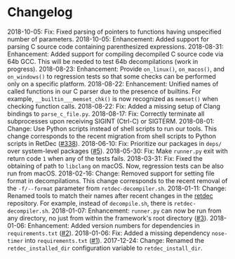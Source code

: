 # Changelog

2018-10-05: Fix: Fixed parsing of pointers to functions having unspecified number of parameters.
2018-10-05: Enhancement: Added support for parsing C source code containing parenthesized expressions.
2018-08-31: Enhancement: Added support for compiling decompiled C source code via 64b GCC. This will be needed to test 64b decompilations (work in progress).
2018-08-23: Enhancement: Provide `on_linux()`, `on_macos()`, and `on_windows()` to regression tests so that some checks can be performed only on a specific platform.
2018-08-22: Enhancement: Unified names of called functions in our C parser due to the presence of builtins. For example, `__builtin___memset_chk()` is now recognized as `memset()` when checking function calls.
2018-08-22: Fix: Added a missing setup of Clang bindings to `parse_c_file.py`.
2018-08-17: Fix: Correctly terminate all subprocesses upon receiving SIGINT (Ctrl-C) or SIGTERM.
2018-08-01: Change: Use Python scripts instead of shell scripts to run our tools. This change corresponds to the recent migration from shell scripts to Python scripts in RetDec ([#338](https://github.com/avast-tl/retdec/pull/338)).
2018-06-10: Fix: Prioritize our packages in `deps/` over system-level packages ([#5](https://github.com/avast-tl/retdec-regression-tests-framework/issues/5)).
2018-05-30: Fix: Make `runner.py` exit with return code `1` when any of the tests fails.
2018-03-31: Fix: Fixed the obtaining of path to `libclang` on macOS. Now, regression tests can be also run from macOS.
2018-02-16: Change: Removed support for setting file format in decompilations. This change corresponds to the recent removal of the `-f/--format` parameter from `retdec-decompiler.sh`.
2018-01-11: Change: Renamed tools to match their names after recent changes in the [retdec](https://github.com/avast-tl/retdec) repository. For example, instead of `decompile.sh`, there is `retdec-decompiler.sh`.
2018-01-07: Enhancement: `runner.py` can now be run from any directory, no just from within the framework's root directory ([#3](https://github.com/avast-tl/retdec-regression-tests-framework/pull/3)).
2018-01-06: Enhancement: Added version numbers for dependencies in `requirements.txt` ([#2](https://github.com/avast-tl/retdec-regression-tests-framework/pull/2)).
2018-01-06: Fix: Added a missing dependency `nose-timer` into `requirements.txt` ([#1](https://github.com/avast-tl/retdec-regression-tests-framework/pull/1)).
2017-12-24: Change: Renamed the `retdec_installed_dir` configuration variable to `retdec_install_dir`.
